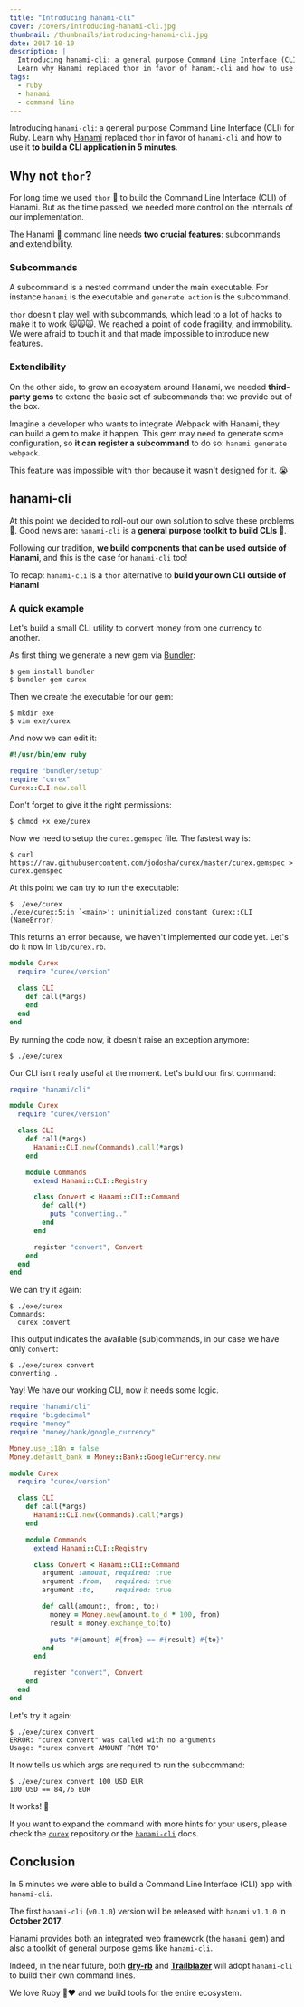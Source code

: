 ```yaml
---
title: "Introducing hanami-cli"
cover: /covers/introducing-hanami-cli.jpg
thumbnail: /thumbnails/introducing-hanami-cli.jpg
date: 2017-10-10
description: |
  Introducing hanami-cli: a general purpose Command Line Interface (CLI) for Ruby.
  Learn why Hanami replaced thor in favor of hanami-cli and how to use it to build a CLI application in 5 minutes.
tags:
  - ruby
  - hanami
  - command line
---
```


Introducing `hanami-cli`: a general purpose Command Line Interface (CLI) for Ruby.
Learn why [Hanami](http://hanamirb.org) replaced `thor` in favor of `hanami-cli` and how to use it **to build a CLI application in 5 minutes**.

## Why not `thor`?

For long time we used `thor` 🔨 to build the Command Line Interface (CLI) of Hanami. But as the time passed, we needed more control on the internals of our implementation.

The Hanami 🌸 command line needs **two crucial features**: subcommands and extendibility.

### Subcommands

A subcommand is a nested command under the main executable. For instance `hanami` is the executable and `generate action` is the subcommand.

`thor` doesn't play well with subcommands, which lead to a lot of hacks to make it to work 🙀🙀🙀. We reached a point of code fragility, and immobility. We were afraid to touch it and that made impossible to introduce new features.

### Extendibility

On the other side, to grow an ecosystem around Hanami, we needed **third-party gems** to extend the basic set of subcommands that we provide out of the box.

Imagine a developer who wants to integrate Webpack with Hanami, they can build a gem to make it happen. This gem may need to generate some configuration, so **it can register a subcommand** to do so: `hanami generate webpack`.

This feature was impossible with `thor` because it wasn't designed for it. 😭

## hanami-cli

At this point we decided to roll-out our own solution to solve these problems 💪. Good news are: `hanami-cli` is a **general purpose toolkit to build CLIs** 🙌.

Following our tradition, **we build components that can be used outside of Hanami**, and this is the case for `hanami-cli` too!

To recap: `hanami-cli` is a `thor` alternative to **build your own CLI outside of Hanami**

### A quick example

Let's build a small CLI utility to convert money from one currency to another.

As first thing we generate a new gem via [Bundler](http://bundler.io/):

```shell
$ gem install bundler
$ bundler gem curex
```

Then we create the executable for our gem:

```shell
$ mkdir exe
$ vim exe/curex
```

And now we can edit it:

```ruby
#!/usr/bin/env ruby

require "bundler/setup"
require "curex"
Curex::CLI.new.call
```

Don't forget to give it the right permissions:

```shell
$ chmod +x exe/curex
```

Now we need to setup the `curex.gemspec` file. The fastest way is:

```shell
$ curl https://raw.githubusercontent.com/jodosha/curex/master/curex.gemspec > curex.gemspec
```

At this point we can try to run the executable:

```shell
$ ./exe/curex
./exe/curex:5:in `<main>': uninitialized constant Curex::CLI (NameError)
```

This returns an error because, we haven't implemented our code yet. Let's do it now in `lib/curex.rb`.

```ruby
module Curex
  require "curex/version"

  class CLI
    def call(*args)
    end
  end
end
```

By running the code now, it doesn't raise an exception anymore:

```shell
$ ./exe/curex

```

Our CLI isn't really useful at the moment. Let's build our first command:

```ruby
require "hanami/cli"

module Curex
  require "curex/version"

  class CLI
    def call(*args)
      Hanami::CLI.new(Commands).call(*args)
    end

    module Commands
      extend Hanami::CLI::Registry

      class Convert < Hanami::CLI::Command
        def call(*)
          puts "converting.."
        end
      end

      register "convert", Convert
    end
  end
end
```

We can try it again:

```shell
$ ./exe/curex
Commands:
  curex convert
```

This output indicates the available (sub)commands, in our case we have only `convert`:

```shell
$ ./exe/curex convert
converting..
```

Yay! We have our working CLI, now it needs some logic.

```ruby
require "hanami/cli"
require "bigdecimal"
require "money"
require "money/bank/google_currency"

Money.use_i18n = false
Money.default_bank = Money::Bank::GoogleCurrency.new

module Curex
  require "curex/version"

  class CLI
    def call(*args)
      Hanami::CLI.new(Commands).call(*args)
    end

    module Commands
      extend Hanami::CLI::Registry

      class Convert < Hanami::CLI::Command
        argument :amount, required: true
        argument :from,   required: true
        argument :to,     required: true

        def call(amount:, from:, to:)
          money = Money.new(amount.to_d * 100, from)
          result = money.exchange_to(to)

          puts "#{amount} #{from} == #{result} #{to}"
        end
      end

      register "convert", Convert
    end
  end
end
```

Let's try it again:

```shell
$ ./exe/curex convert
ERROR: "curex convert" was called with no arguments
Usage: "curex convert AMOUNT FROM TO"
```

It now tells us which args are required to run the subcommand:

```shell
$ ./exe/curex convert 100 USD EUR
100 USD == 84,76 EUR
```

It works! 🎉

If you want to expand the command with more hints for your users, please check the [`curex`](https://github.com/jodosha/curex) repository or the [`hanami-cli`](https://github.com/hanami/cli) docs.

## Conclusion

In 5 minutes we were able to build a Command Line Interface (CLI) app with `hanami-cli`.

The first `hanami-cli` (`v0.1.0`) version will be released with `hanami` `v1.1.0` in **October 2017**.

Hanami provides both an integrated web framework (the `hanami` gem) and also a toolkit of general purpose gems like `hanami-cli`.

Indeed, in the near future, both **[dry-rb](http://dry-rb.org/)** and **[Trailblazer](http://trailblazer.to/)** will adopt `hanami-cli` to build their own command lines.

We love Ruby 💎❤️ and we build tools for the entire ecosystem.
